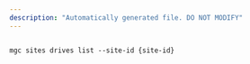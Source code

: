```yaml
---
description: "Automatically generated file. DO NOT MODIFY"
---
```


```cli

mgc sites drives list --site-id {site-id}

```
